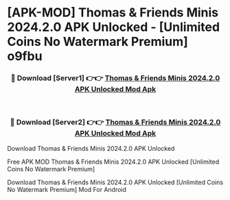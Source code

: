 # [APK-MOD] Thomas & Friends Minis 2024.2.0 APK Unlocked - [Unlimited Coins No Watermark Premium] o9fbu



<div align="center">
<h3>🔴 Download [Server1] 👉👉 <a href="https://momento.my/?title=Thomas_&_Friends_Minis_2024.2.0_APK_Unlocked">Thomas & Friends Minis 2024.2.0 APK Unlocked Mod Apk</a></h3><br>

<h3>🔴 Download [Server2] 👉👉 <a href="https://momento.my/?title=Thomas_&_Friends_Minis_2024.2.0_APK_Unlocked">Thomas & Friends Minis 2024.2.0 APK Unlocked Mod Apk</a></h3>
</div>



Download Thomas & Friends Minis 2024.2.0 APK Unlocked 

Free APK MOD Thomas & Friends Minis 2024.2.0 APK Unlocked [Unlimited Coins No Watermark Premium]

Download Thomas & Friends Minis 2024.2.0 APK Unlocked [Unlimited Coins No Watermark Premium] Mod For Android
